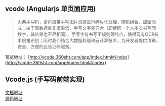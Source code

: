 ## vcode (Angularjs 单页面应用)    

>火柴手写码，是将海量手写图片资源进行碎片化处理，随机组合、加密而成；由于源数据重复概率低、手写文字差异大（即使同一个人多次书写同一数字，其结果也不尽相同）、手写字符书写不规则等特点，使得现有OCR技术很难识别；同时我们结合大数据处理和云计算技术，为开发者提供清晰、安全、方便的云验证码服务。

预览地址： [http://vcode.360sht.com/app/index.html#/index](http://vcode.360sht.com/app/index.html#/index)   

## Vcode.js (手写码前端实现)

[文档地址](http://vcode.360sht.com/app/index.html#/docs/pic/api)     
[源码地址](https://github.com/tinshee/vcode/blob/master/app/vcodefile/vcode.js) 


